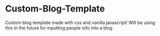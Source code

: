 # Custom-Blog-Template
Custom blog template made with css and vanilla javascript! Will be using this in the future for inputting people info into a blog 
